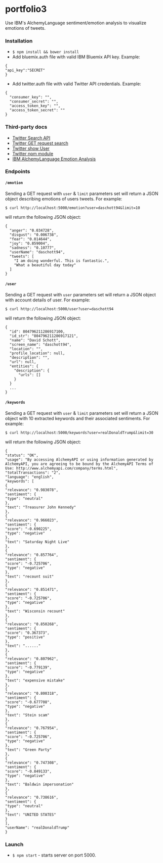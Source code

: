 # portfolio3
Use IBM's AlchemyLanguage sentiment/emotion analysis to visualize emotions of tweets.

### Installation

* `$ npm install && bower install`
* Add bluemix.auth file with valid IBM Bluemix API key. Example:
```
{
"api_key":"SECRET"
}
```

* Add twitter.auth file with valid Twitter API credentials. Example:
```
{
  "consumer_key": "",
  "consumer_secret": "",
  "access_token_key": "",
  "access_token_secret": ""
}
```

### Third-party docs
* [Twitter Search API](https://dev.twitter.com/rest/public/search)
* [Twitter GET request search](https://dev.twitter.com/rest/reference/get/search/tweets)
* [Twitter show User](https://dev.twitter.com/rest/reference/get/users/show)
* [Twitter npm module](https://www.npmjs.com/package/twitter)
* [IBM AlchemyLanguage Emotion Analysis](http://www.ibm.com/watson/developercloud/alchemy-language/api/v1/?node#emotion_analysis)

### Endpoints

#### `/emotion`
Sending a GET request with `user` & `limit` parameters set will return a JSON object describing emotions of users tweets.
For example:
```
$ curl http://localhost:5000/emotion?user=daschott94&limit=10
```
will return the following JSON object:
```
{
  "anger": "0.034728",
  "disgust": "0.006738",
  "fear": "0.014644",
  "joy": "0.859004",
  "sadness": "0.10777",
  "userName": "daschott94",
  "tweets": [
    "I am doing wonderful. This is fantastic.",
    "What a beautiful day today"
  ]
}
```

#### `/user`
Sending a GET request with `user` parameters set will return a JSON object with account details of user.
For example:
```
$ curl http://localhost:5000/user?user=daschott94
```
will return the following JSON object:
```
{
  "id": 804796211286917100,
  "id_str": "804796211286917121",
  "name": "David Schott",
  "screen_name": "daschott94",
  "location": "",
  "profile_location": null,
  "description": "",
  "url": null,
  "entities": {
    "description": {
      "urls": []
    }
  }
  ...
}
```
#### `/keywords`
Sending a GET request with `user` & `limit` parameters set will return a JSON object with 10 extracted keywords and their associated sentiments.
For example:
```
$ curl http://localhost:5000/keywords?user=realDonaldTrump&limit=30
```

will return the following JSON object:

```
{
"status": "OK",
"usage": "By accessing AlchemyAPI or using information generated by AlchemyAPI, you are agreeing to be bound by the AlchemyAPI Terms of Use: http://www.alchemyapi.com/company/terms.html",
"totalTransactions": "2",
"language": "english",
"keywords": [
{
"relevance": "0.983078",
"sentiment": {
"type": "neutral"
},
"text": "Treasurer John Kennedy"
},
{
"relevance": "0.966023",
"sentiment": {
"score": "-0.690225",
"type": "negative"
},
"text": "Saturday Night Live"
},
{
"relevance": "0.857764",
"sentiment": {
"score": "-0.725706",
"type": "negative"
},
"text": "recount suit"
},
{
"relevance": "0.851471",
"sentiment": {
"score": "-0.725706",
"type": "negative"
},
"text": "Wisconsin recount"
},
{
"relevance": "0.850268",
"sentiment": {
"score": "0.367373",
"type": "positive"
},
"text": "......"
},
{
"relevance": "0.807962",
"sentiment": {
"score": "-0.779139",
"type": "negative"
},
"text": "expensive mistake"
},
{
"relevance": "0.800318",
"sentiment": {
"score": "-0.677708",
"type": "negative"
},
"text": "Stein scam"
},
{
"relevance": "0.767954",
"sentiment": {
"score": "-0.725706",
"type": "negative"
},
"text": "Green Party"
},
{
"relevance": "0.747308",
"sentiment": {
"score": "-0.849133",
"type": "negative"
},
"text": "Baldwin impersonation"
},
{
"relevance": "0.738616",
"sentiment": {
"type": "neutral"
},
"text": "UNITED STATES"
}
],
"userName": "realDonaldTrump"
}
```

### Launch

* `$ npm start` - starts server on port 5000.